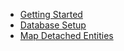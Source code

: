 - [Getting Started](getting-started.md)
- [Database Setup](database-setup.md)
- [Map Detached Entities](map-detached-entities.md)

